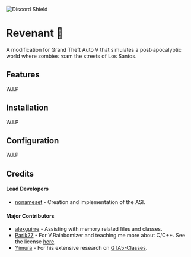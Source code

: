 ![Discord Shield](https://discordapp.com/api/guilds/994950582731292693/widget.png?style=shield)

# Revenant 🧟

A modification for Grand Theft Auto V that simulates a post-apocalyptic world where zombies roam the streets of Los Santos.

## Features

W.I.P

## Installation

W.I.P

## Configuration

W.I.P

## Credits

#### Lead Developers

- [nonameset](https://github.com/nonameset) - Creation and implementation of the ASI.

#### Major Contributors

- [alexguirre](https://github.com/alexguirre) - Assisting with memory related files and classes.
- [Parik27](https://github.com/Parik27) - For V.Rainbomizer and teaching me more about C/C++. See the license <a href="https://github.com/nonameset/Revenant/blob/master/LICENSE">here</a>.
- [Yimura](https://github.com/Yimura) - For his extensive research on <a href="https://github.com/Yimura/GTAV-Classes">GTA5-Classes</a>.

